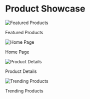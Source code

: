 <!DOCTYPE html>
<html lang="en">

<body>
    <h1>Product Showcase</h1>
    <div class="image-container">
        <div class="image-wrapper">
            <img src="Ecommerce-FAShion\assets\menu\menu_bg2.jpg" alt="Featured Products" class="product-image">
            <p>Featured Products</p>
        </div>
        <div class="image-wrapper">
            <img src="images/Home(1).png" alt="Home Page" class="product-image">
            <p>Home Page</p>
        </div>
        <div class="image-wrapper">
            <img src="images/Screenshot 2024-06-15 153922.png" alt="Product Details" class="product-image">
            <p>Product Details</p>
        </div>
        <div class="image-wrapper">
            <img src="images/Trending Products.png" alt="Trending Products" class="product-image">
            <p>Trending Products</p>
        </div>
    </div>
</body>
</html>
